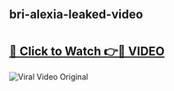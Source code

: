 ## bri-alexia-leaked-video 

# <h2><a href="http://freeplayer.one?title=bri-alexia-leaked-video&ref=21J">🔗 Click to Watch 👉🔴 VIDEO</a></h2>

<a href="http://freeplayer.one?title=bri-alexia-leaked-video&ref=21J" rel="nofollow" data-target="animated-image.originalLink"><img src="https://i.ibb.co.com/xMMVF88/686577567.gif" alt="Viral Video Original" style="max-width: 100%; display: inline-block;" data-target="animated-image.originalImage"></a>


